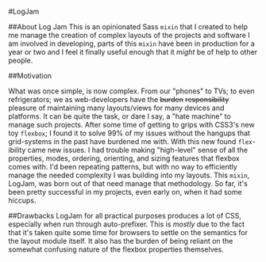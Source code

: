 #LogJam

##About Log Jam
This is an opinionated Sass `mixin` that I created to help me manage the creation of complex layouts of the projects and software I am involved in developing, parts of this `mixin` have been in production for a year or two and I feel it finally useful enough that it *might* be of help to other people.

##Motivation

What was once simple, is now complex. From our "phones" to TVs; to even refrigerators; we as web-developers have the ~~burden~~ ~~responsibility~~ pleasure of maintaining many layouts/views for many devices and platforms. It can be quite the task, or dare I say, a "hate machine" to manage such projects. After some time of getting to grips with CSS3's new toy `flexbox`; I found it to solve 99% of my issues without the hangups that grid-systems in the past have burdened me with. With this new found `flex`-ibility came new issues. I had trouble making "high-level" sense of all the properties, modes, ordering, orienting, and sizing features that flexbox comes with. I'd been repeating patterns, but with no way to efficiently manage the needed complexity I was building into my layouts. This `mixin`, LogJam, was born out of that need manage that methodology. So far, it's been pretty successful in my projects, even early on, when it had some hiccups.

##Drawbacks
LogJam for all practical purposes produces a lot of CSS, especially when run through auto-prefixer. This is *mostly* due to the fact that it's taken quite some time for browsers to settle on the semantics for the layout module itself. It also has the burden of being reliant on the somewhat confusing nature of the flexbox properties themselves.